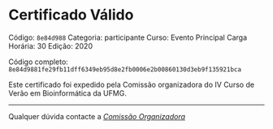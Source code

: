 # Certificado Válido

Código: `8e84d988`
Categoria: participante
Curso: Evento Principal
Carga Horária: 30
Edição: 2020


Código completo: `8e84d9881fe29fb11dff6349eb95d8e2fb0006e2b00860130d3eb9f135921bca`


Este certificado foi expedido pela Comissão organizadora do IV Curso de Verão em Bioinformática da UFMG.

----

Qualquer dúvida contacte a [_Comissão Organizadora_](<mailto:cursobioinfoufmg@gmail.com$subject=[Certificados]>)

